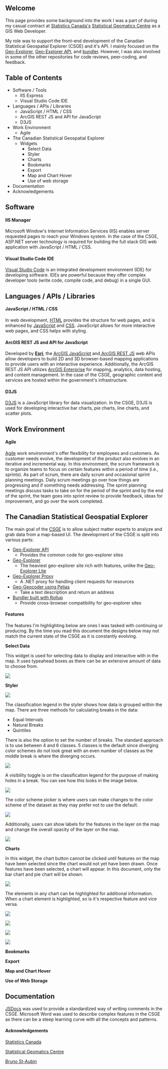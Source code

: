 ## Welcome 

This page provides some background into the work I was a part of during my casual contract at [Statistics Canada's](https://www.statcan.gc.ca/eng/start) [Statistical Geomatics Centre](https://www12.statcan.gc.ca/census-recensement/2016/geo/index-eng.cfm) as a GIS Web Developer. 





My role was to support the front-end development of the Canadian Statistical Geospatial Explorer (CSGE) and it's API. I mainly focused on the [Geo-Explorer](https://github.com/SGC-CGS/geo-explorer), [Geo-Explorer API](https://github.com/SGC-CGS/geo-explorer-api), and [bundler](https://github.com/SGC-CGS/bundler). However, I was also involved in some of the other repositories for code reviews, peer-coding, and feedback. 

## Table of Contents
- Software / Tools
  - IIS Express
  - Visual Studio Code IDE
- Languages / APIs / Libraries
  - JavaScript / HTML / CSS
  - ArcGIS REST JS and API for JavaScript
  - D3JS
- Work Environment
  - Agile
- The Canadian Statistical Geospatial Explorer
  - Widgets
    - Select Data
    - Styler
    - Charts
    - Bookmarks
    - Export
    - Map and Chart Hover
    - Use of web storage 
- Documentation 
- Acknowledgements

## Software
#### IIS Manager

Microsoft Window's Internet Information Services (IIS) enables server requested pages to reach your Windows system. In the case of the CSGE, ASP.NET server technology is required for building the full stack GIS web application with JavaScript / HTML / CSS. 

#### Visual Studio Code IDE

[Visual Studio Code](https://code.visualstudio.com/) is an integrated development environment (IDE) for developing software. IDEs are powerful because they offer complex developer tools (write code, compile code, and debug) in a single GUI. 

## Languages / APIs / Libraries

#### JavaScript / HTML / CSS

In web development, [HTML](https://html.com/) provides the structure for web pages, and is enhanced by [JavaScript](https://www.javascript.com/) and [CSS](https://en.wikipedia.org/wiki/CSS). JavaScript allows for more interactive web pages, and CSS helps with styling. 

#### ArcGIS REST JS and API for JavaScript

Developed by **[Esri](https://www.esri.com/en-us/home)**, the [ArcGIS JavaScript](https://developers.arcgis.com/javascript/latest/) and[ ArcGIS REST JS](https://developers.arcgis.com/arcgis-rest-js/) web APIs allow developers to build 2D and 3D browser-based mapping applications to provide users with an interactive experience. Additionally, the ArcGIS REST JS API utilizes [ArcGIS Enterprise](https://www.esri.com/en-us/arcgis/products/arcgis-enterprise/overview) for mapping, analytics, data hosting, and content management. In the case of the CSGE, geographic content and services are hosted within the government's infrastructure. 

#### D3JS

[D3JS](https://d3js.org/) is a JavaScript library for data visualization. In the CSGE, D3JS is used for developing interactive bar charts, pie charts, line charts, and scatter plots. 

## Work Environment 

#### Agile

[Agile](https://en.wikipedia.org/wiki/Agile_software_development) work environment's offer flexibility for employees and customers. As customer needs evolve, the development of the product also evolves in an iterative and incremental way. In this environment, the scrum framework is to organize teams to focus on certain features within a period of time (i.e., sprints). As part of scrum, there are daily scrum and occasional sprint planning meetings. Daily scrum meetings go over how things are progressing and if something needs addressing. The sprint planning meetings discuss tasks to take on for the period of the sprint and by the end of the sprint, the team goes into sprint review to provide feedback, ideas for improvement, and go over the work completed. 

## The Canadian Statistical Geospatial Explorer

The main goal of the [CSGE](https://github.com/SGC-CGS) is to allow subject matter experts to analyze and grab data from a map-based UI. The development of the CSGE is split into various parts: 
- [Geo-Explorer API](https://github.com/SGC-CGS/geo-explorer-api)
  - Provides the common code for geo-explorer sites
- [Geo-Explorer]((https://github.com/SGC-CGS/geo-explorer))
  -  The heaviest geo-explorer site rich with features, unlike the [Geo-Explorer Lite](https://github.com/SGC-CGS/geo-explorer-lite)
- [Geo-Explorer Proxy](https://github.com/SGC-CGS/geo-explorer-proxy)
  - A .NET proxy for handling client requests for resources
- [Geo-Geocoder using Pelias](https://github.com/SGC-CGS/geo-geocoding)
  - Take a text description and return an address
- [Bundler built with Rollup](https://github.com/SGC-CGS/bundler)
  - Provide cross-browser compatibility for geo-explorer sites

#### Features 

The features I'm highlighting below are ones I was tasked with continuing or producing. By the time you read this document the designs below may not match the current state of the CSGE as it is constantly evolving. 

**Select Data**

This widget is used for selecting data to display and interactive with in the map. It uses typeahead boxes as there can be an extensive amount of data to choose from. 

![](img/selectData.png)

**Styler**

![](img/styler.png)

The classification legend in the styler shows how data is grouped within the map. There are three methods for calculating breaks in the data:
- Equal Intervals
- Natural Breaks
- Quintiles 

There is also the option to set the number of breaks. The standard approach is to use between 4 and 6 classes. 5 classes is the default since diverging color schemes do not look great with an even number of classes as the middle break is where the diverging occurs. 

![](img/classes.png)

A visibility toggle is on the classification legend for the purpose of making holes in a break. You can see how this looks in the image below.

![](img/vis.png)

The color scheme picker is where users can make changes to the color scheme of the dataset as they may prefer not to use the default. 

![](img/schemes.png)

Additionally, users can show labels for the features in the layer on the map and change the overall opacity of the layer on the map.

![](img/opaclabels.png)

**Charts**

In this widget, the chart button cannot be clicked until features on the map have been selected since the chart would not yet have been drawn. Once features have been selected, a chart will appear. In this document, only the bar chart and pie chart will be shown.

![](img/barcharrt.png)

The elements in any chart can be highlighted for additional information. When a chart element is highlighted, so is it's respective feature and vice versa.

![](img/chartHover.png)

![](img/featureHover.png)

![](img/pieHover.png)

![](img/pieFeature.png)

**Bookmarks**

**Export**

**Map and Chart Hover**

**Use of Web Storage**

## Documentation

[JSDocs](https://jsdoc.app/) was used to provide a standardized way of writing comments in the CSGE. Microsoft Word was used to describe complex features in the CSGE as there can be a steep learning curve with all the concepts and patterns. 

#### Acknowledgements 

[Statistics Canada](https://www.statcan.gc.ca/eng/start)

[Statistical Geomatics Centre](https://www12.statcan.gc.ca/census-recensement/2016/geo/index-eng.cfm)

[Bruno St-Aubin](https://github.com/staubibr)

